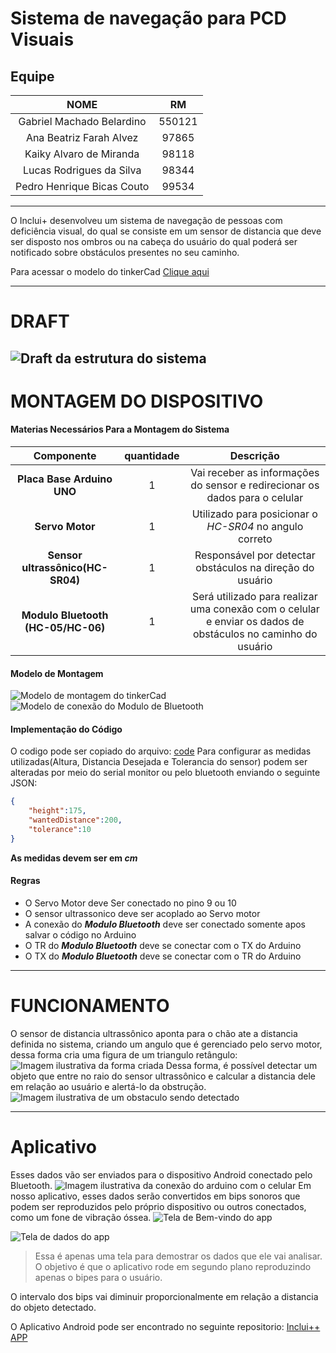 # Sistema de navegação para PCD Visuais
Equipe
---
NOME | RM
:-----:|:---:
Gabriel Machado Belardino|550121
Ana Beatriz Farah Alvez|97865
Kaiky Alvaro de Miranda|98118
Lucas Rodrigues da Silva|98344
Pedro Henrique Bicas Couto|99534
---


O Inclui+ desenvolveu um sistema de navegação de pessoas com deficiência visual, do qual se consiste em um sensor de distancia que deve ser disposto nos ombros ou na cabeça do usuário do qual poderá ser notificado sobre obstáculos presentes no seu caminho.

Para acessar o modelo do tinkerCad [Clique aqui](https://www.tinkercad.com/things/9lrOj3GNvcq)

---
DRAFT
===
![Draft da estrutura do sistema](./images/DraftEstrutura.jpg)
---
MONTAGEM DO DISPOSITIVO
==============
#### Materias Necessários Para a Montagem do Sistema
|             Componente             | quantidade |                                                  Descrição                                                   |
| :--------------------------------: | :--------: | :----------------------------------------------------------------------------------------------------------: |
|     **Placa Base Arduino UNO**     |     1      |                 Vai receber as informações do sensor e redirecionar os dados para o celular                  |
|          **Servo Motor**           |     1      |                           Utilizado para posicionar o *HC-SR04* no angulo correto                            |
|  **Sensor ultrassônico(HC-SR04)**  |     1      |                          Responsável por detectar obstáculos na direção do usuário                           |
| **Modulo Bluetooth (HC-05/HC-06)** |     1      | Será utilizado para realizar uma conexão com o celular e enviar os dados de obstáculos no caminho do usuário |



#### Modelo de Montagem
![Modelo de montagem do tinkerCad](./images/Modelo%20TinkerCad.JPG)
![Modelo de conexão do Modulo de Bluetooth](./images/ModeloConexãoHC-06.jpg)

#### Implementação do Código
O codigo pode ser copiado do arquivo: [code](./code.cpp)
Para configurar as medidas utilizadas(Altura, Distancia Desejada e Tolerancia do sensor) podem ser alteradas por meio do serial monitor ou pelo bluetooth enviando o seguinte JSON: 
```JSON
{
    "height":175,
    "wantedDistance":200,
    "tolerance":10
}
```
**As medidas devem ser em _cm_**

#### Regras
* O Servo Motor deve Ser conectado no pino 9 ou 10
* O sensor ultrassonico deve ser acoplado ao Servo motor
* A conexão do ***Modulo Bluetooth*** deve ser conectado somente apos salvar o código no Arduino
* O TR do ***Modulo Bluetooth*** deve se conectar com o TX do Arduino
* O TX do ***Modulo Bluetooth*** deve se conectar com o TR do Arduino


---
FUNCIONAMENTO
====
O sensor de distancia ultrassônico aponta para o chão ate a distancia definida no sistema, criando um angulo que é gerenciado pelo servo motor, dessa forma cria uma figura de um triangulo retângulo:
![Imagem ilustrativa da forma criada](./images/Desenho%20do%20Funcionamento%20Padr%C3%A3o.JPG)
Dessa forma, é possível detectar um objeto que entre no raio do sensor ultrassônico e calcular a distancia dele em relação ao usuário e alertá-lo da obstrução.
![Imagem ilustrativa de um obstaculo sendo detectado](./images/Desenho%20Captando%20Obstaculo.JPG)

---
Aplicativo
===
Esses dados vão ser enviados para o dispositivo Android conectado pelo Bluetooth.
![Imagem ilustrativa da conexão do arduino com o celular](./images/conexaoBluetooth.jpg)
Em nosso aplicativo, esses dados serão convertidos em bips sonoros que podem ser reproduzidos pelo próprio dispositivo ou outros conectados, como um fone de vibração óssea. 
![Tela de Bem-vindo do app](./images/BemVindoApp.jpg)

![Tela de dados do app](./images/RecebendoDadosApp.jpg)
> Essa é apenas uma tela para demostrar os dados que ele vai analisar. O objetivo é que o aplicativo rode em segundo plano reproduzindo apenas o bipes para o usuário.

O intervalo dos bips vai diminuir proporcionalmente em relação a distancia do objeto detectado.

O Aplicativo Android pode ser encontrado no seguinte repositorio: [Inclui++ APP](https://github.com/The-Challengers04/Inclui-_EDGE_Android_App)


